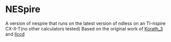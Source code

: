 # NESpire
A version of nespire that runs on the latest version of ndless on an TI-nspire CX-II-T(no other calculators tested)
Based on the original work of [Korath_3](https://www.ticalc.org/archives/files/fileinfo/432/43217.html) and [llccd](https://github.com/llccd/NESpire)